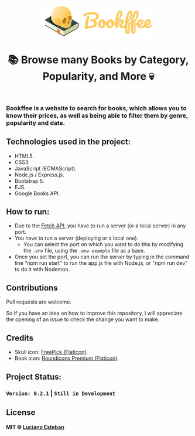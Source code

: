 <p align="center">
    <img src="public/src/readme-logo.png" alt="Bookffee logo" width="300" />
</p>

<h1 align="center">📚 Browse many Books by Category, Popularity, and More 💀</h1>

<br>

### Bookffee is a website to search for books, which allows you to know their prices, as well as being able to filter them by genre, popularity and date.

## Technologies used in the project:

- HTML5.
- CSS3.
- JavaScript (ECMAScript).
- Node.js / Express.js.
- Bootstrap 5.
- EJS.
- Google Books API.

## How to run:

- Due to the [Fetch API](https://developer.mozilla.org/es/docs/Web/API/Fetch_API), you have to run a server (or a local server) in any port.
- You have to run a server (deploying or a local one).
    - You can select the port on which you want to do this by modifying the `.env` file, using the `.env-example` file as a base.
- Once you set the port, you can run the server by typing in the command line "npm run start" to run the app.js file with Node.js, or "npm run dev" to do it with Nodemon.

## Contributions

Pull requests are welcome.

So if you have an idea on how to improve this repository, I will appreciate
the opening of an issue to check the change you want to make.

## Credits

- Skull icon: [FreePick (Flaticon)](https://www.flaticon.com/premium-icon/skull_3837859).
- Book icon: [Roundicons Premium (Flaticon)](https://www.flaticon.com/premium-icon/book_536949).

## Project Status:

### `Version: 0.2.1` | `Still in Development`
<!-- <h3><i>You can access Bookffee by clicking <a href="" target="_blank">here</a>.</i></h3> -->

## License

#### MIT © [Luciano Esteban](https://github.com/LucioFex)
